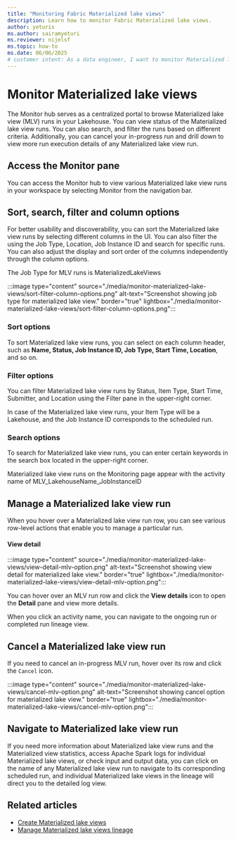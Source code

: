 ```yaml
---
title: "Monitoring Fabric Materialized lake views"
description: Learn how to monitor Fabric Materialized lake views.
author: yeturis
ms.author: sairamyeturi
ms.reviewer: nijelsf
ms.topic: how-to
ms.date: 06/06/2025
# customer intent: As a data engineer, I want to monitor Materialized lake views in Microsoft Fabric so that I can track their status and manage their runs.
---
```


# Monitor Materialized lake views

The Monitor hub serves as a centralized portal to browse Materialized lake view (MLV) runs in your Lakehouse. You can view status of the Materialized lake view runs. You can also search, and filter the runs based on different criteria. Additionally, you can cancel your in-progress run and drill down to view more run execution details of any Materialized lake view run.

## Access the Monitor pane

You can access the Monitor hub to view various Materialized lake view runs in your workspace by selecting Monitor from the navigation bar.
  
## Sort, search, filter and column options

For better usability and discoverability, you can sort the Materialized lake view runs by selecting different columns in the UI. You can also filter the using the Job Type, Location, Job Instance ID and search for specific runs. You can also adjust the display and sort order of the columns independently through the column options.

The Job Type for MLV runs is MaterializedLakeViews

:::image type="content" source="./media/monitor-materialized-lake-views/sort-filter-column-options.png" alt-text="Screenshot showing job type for materialized lake view." border="true" lightbox="./media/monitor-materialized-lake-views/sort-filter-column-options.png":::

### Sort options

To sort Materialized lake view runs, you can select on each column header, such as **Name, Status, Job Instance ID,  Job Type, Start Time, Location**, and so on.

### Filter options

You can filter Materialized lake view runs by Status, Item Type, Start Time, Submitter, and Location using the Filter pane in the upper-right corner.

In case of the Materialized lake view runs, your Item Type will be a Lakehouse, and the Job Instance ID corresponds to the scheduled run.

### Search options

To search for Materialized lake view runs, you can enter certain keywords in the search box located in the upper-right corner.

Materialized lake view runs on the Monitoring page appear with the activity name of MLV_LakehouseName_JobInstanceID

## Manage a Materialized lake view run

When you hover over a Materialized lake view run row, you can see various row-level actions that enable you to manage a particular run.

#### View detail

:::image type="content" source="./media/monitor-materialized-lake-views/view-detail-mlv-option.png" alt-text="Screenshot showing view detail for materialized lake view." border="true" lightbox="./media/monitor-materialized-lake-views/view-detail-mlv-option.png":::

You can hover over an MLV run row and click the **View details** icon to open the **Detail** pane and view more details.

When you click an activity name, you can navigate to the ongoing run or completed run lineage view.

## Cancel a Materialized lake view run

If you need to cancel an in-progress MLV run, hover over its row and click the `Cancel` icon.

:::image type="content" source="./media/monitor-materialized-lake-views/cancel-mlv-option.png" alt-text="Screenshot showing cancel option for materialized lake view." border="true" lightbox="./media/monitor-materialized-lake-views/cancel-mlv-option.png":::

## Navigate to Materialized lake view run

If you need more information about Materialized lake view runs and the Materialized view statistics, access Apache Spark logs for individual Materialized lake views, or check input and output data, you can click on the name of any Materialized lake view run  to navigate to its corresponding scheduled run, and individual Materialized lake views in the lineage will direct you to the detailed log view.

## Related articles

* [Create Materialized lake views](./create-materialized-lake-view.md)
* [Manage Materialized lake views lineage](./view-lineage.md)